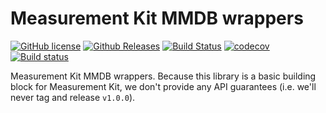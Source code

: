 # Measurement Kit MMDB wrappers

[![GitHub license](https://img.shields.io/github/license/measurement-kit/mkmmdb.svg)](https://raw.githubusercontent.com/measurement-kit/mkmmdb/master/LICENSE) [![Github Releases](https://img.shields.io/github/release/measurement-kit/mkmmdb.svg)](https://github.com/measurement-kit/mkmmdb/releases) [![Build Status](https://img.shields.io/travis/measurement-kit/mkmmdb/master.svg?label=travis)](https://travis-ci.org/measurement-kit/mkmmdb) [![codecov](https://codecov.io/gh/measurement-kit/mkmmdb/branch/master/graph/badge.svg)](https://codecov.io/gh/measurement-kit/mkmmdb) [![Build status](https://img.shields.io/appveyor/ci/bassosimone/mkmmdb/master.svg?label=appveyor)](https://ci.appveyor.com/project/bassosimone/mkmmdb/branch/master)

Measurement Kit MMDB wrappers. Because this library is a basic building
block for Measurement Kit, we don't provide any API guarantees (i.e.
we'll never tag and release `v1.0.0`).
